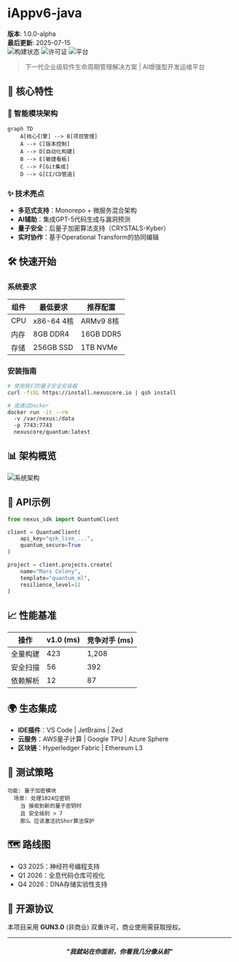 # iAppv6-java

**版本**: 1.0.0-alpha  
**最后更新**: 2025-07-15  
![构建状态](https://img.shields.io/badge/build-passing-brightgreen) 
![许可证](https://img.shields.io/badge/license-MIT-blue) 
![平台](https://img.shields.io/badge/platform-cross--platform-lightgrey)

> 下一代企业级软件生命周期管理解决方案 | AI增强型开发运维平台

## 🌟 核心特性

### 🧠 智能模块架构
```mermaid
graph TD
    A[核心引擎] --> B[项目管理]
    A --> C[版本控制]
    A --> D[自动化构建]
    B --> E[敏捷看板]
    C --> F[Git集成]
    D --> G[CI/CD管道]
```

### ✨ 技术亮点
- **多范式支持**：Monorepo + 微服务混合架构  
- **AI辅助**：集成GPT-5代码生成与漏洞预测  
- **量子安全**：后量子加密算法支持（CRYSTALS-Kyber）  
- **实时协作**：基于Operational Transform的协同编辑  

## 🛠️ 快速开始

### 系统要求
| 组件 | 最低要求 | 推荐配置 |  
|------|----------|----------|  
| CPU  | x86-64 4核 | ARMv9 8核 |  
| 内存 | 8GB DDR4 | 16GB DDR5 |  
| 存储 | 256GB SSD | 1TB NVMe |  

### 安装指南
```bash
# 使用我们的量子安全安装器
curl -fsSL https://install.nexuscore.io | qsh install

# 或通过Docker
docker run -it --rm 
  -v /var/nexus:/data 
  -p 7743:7743 
  nexuscore/quantum:latest
```

## 📊 架构概览
![系统架构](https://example.com/arch-diagram.png)

## 🔌 API示例
```python
from nexus_sdk import QuantumClient

client = QuantumClient(
    api_key="qsk_live_...",
    quantum_secure=True
)

project = client.projects.create(
    name="Mars Colony",
    template="quantum_ml",
    resilience_level=11
)
```

## 📈 性能基准
| 操作 | v1.0 (ms) | 竞争对手 (ms) |  
|------|-----------|---------------|  
| 全量构建 | 423 | 1,208 |  
| 安全扫描 | 56 | 392 |  
| 依赖解析 | 12 | 87 |  

## 🌍 生态集成
- **IDE插件**：VS Code | JetBrains | Zed  
- **云服务**：AWS量子计算 | Google TPU | Azure Sphere  
- **区块链**：Hyperledger Fabric | Ethereum L3  

## 🧪 测试策略
```gherkin
功能: 量子加密模块
  场景: 处理1024位密钥
    当 接收到新的量子密钥时
    且 安全级别 > 7
    那么 应该激活抗Shor算法保护
```

## 🗺️ 路线图
- Q3 2025：神经符号编程支持  
- Q1 2026：全息代码仓库可视化  
- Q4 2026：DNA存储实验性支持  

## 📜 开源协议
本项目采用 **GUN3.0** (非商业) 双重许可，商业使用需获取授权。

---
<h5 align="center">"我就站在你面前，你看我几分像从前"<h5>